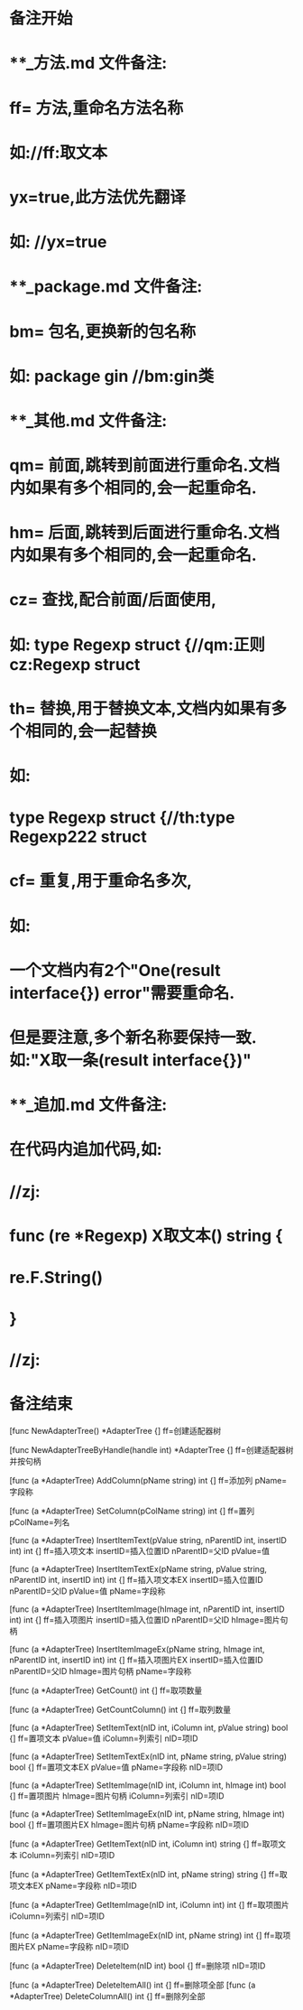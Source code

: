 # 备注开始
# **_方法.md 文件备注:
# ff= 方法,重命名方法名称
# 如://ff:取文本
#
# yx=true,此方法优先翻译
# 如: //yx=true

# **_package.md 文件备注:
# bm= 包名,更换新的包名称 
# 如: package gin //bm:gin类

# **_其他.md 文件备注:
# qm= 前面,跳转到前面进行重命名.文档内如果有多个相同的,会一起重命名.
# hm= 后面,跳转到后面进行重命名.文档内如果有多个相同的,会一起重命名.
# cz= 查找,配合前面/后面使用,
# 如: type Regexp struct {//qm:正则 cz:Regexp struct
#
# th= 替换,用于替换文本,文档内如果有多个相同的,会一起替换
# 如:
# type Regexp struct {//th:type Regexp222 struct
#
# cf= 重复,用于重命名多次,
# 如: 
# 一个文档内有2个"One(result interface{}) error"需要重命名.
# 但是要注意,多个新名称要保持一致. 如:"X取一条(result interface{})"

# **_追加.md 文件备注:
# 在代码内追加代码,如:
# //zj:
# func (re *Regexp) X取文本() string { 
# re.F.String()
# }
# //zj:
# 备注结束

[func NewAdapterTree() *AdapterTree {]
ff=创建适配器树

[func NewAdapterTreeByHandle(handle int) *AdapterTree {]
ff=创建适配器树并按句柄

[func (a *AdapterTree) AddColumn(pName string) int {]
ff=添加列
pName=字段称

[func (a *AdapterTree) SetColumn(pColName string) int {]
ff=置列
pColName=列名

[func (a *AdapterTree) InsertItemText(pValue string, nParentID int, insertID int) int {]
ff=插入项文本
insertID=插入位置ID
nParentID=父ID
pValue=值

[func (a *AdapterTree) InsertItemTextEx(pName string, pValue string, nParentID int, insertID int) int {]
ff=插入项文本EX
insertID=插入位置ID
nParentID=父ID
pValue=值
pName=字段称

[func (a *AdapterTree) InsertItemImage(hImage int, nParentID int, insertID int) int {]
ff=插入项图片
insertID=插入位置ID
nParentID=父ID
hImage=图片句柄

[func (a *AdapterTree) InsertItemImageEx(pName string, hImage int, nParentID int, insertID int) int {]
ff=插入项图片EX
insertID=插入位置ID
nParentID=父ID
hImage=图片句柄
pName=字段称

[func (a *AdapterTree) GetCount() int {]
ff=取项数量

[func (a *AdapterTree) GetCountColumn() int {]
ff=取列数量

[func (a *AdapterTree) SetItemText(nID int, iColumn int, pValue string) bool {]
ff=置项文本
pValue=值
iColumn=列索引
nID=项ID

[func (a *AdapterTree) SetItemTextEx(nID int, pName string, pValue string) bool {]
ff=置项文本EX
pValue=值
pName=字段称
nID=项ID

[func (a *AdapterTree) SetItemImage(nID int, iColumn int, hImage int) bool {]
ff=置项图片
hImage=图片句柄
iColumn=列索引
nID=项ID

[func (a *AdapterTree) SetItemImageEx(nID int, pName string, hImage int) bool {]
ff=置项图片EX
hImage=图片句柄
pName=字段称
nID=项ID

[func (a *AdapterTree) GetItemText(nID int, iColumn int) string {]
ff=取项文本
iColumn=列索引
nID=项ID

[func (a *AdapterTree) GetItemTextEx(nID int, pName string) string {]
ff=取项文本EX
pName=字段称
nID=项ID

[func (a *AdapterTree) GetItemImage(nID int, iColumn int) int {]
ff=取项图片
iColumn=列索引
nID=项ID

[func (a *AdapterTree) GetItemImageEx(nID int, pName string) int {]
ff=取项图片EX
pName=字段称
nID=项ID

[func (a *AdapterTree) DeleteItem(nID int) bool {]
ff=删除项
nID=项ID

[func (a *AdapterTree) DeleteItemAll() int {]
ff=删除项全部
[func (a *AdapterTree) DeleteColumnAll() int {]
ff=删除列全部
